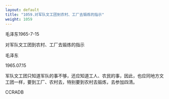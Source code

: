 ```yaml
---
layout: default
title: "1059.对军队文工团到农村、工厂去锻炼的指示"
weight: 1059
---
```


毛泽东1965-7-15

对军队文工团到农村、工厂去锻炼的指示

毛泽东

1965.07.15

军队文工团只知道军队的事不够，还应知道工人、农民的事，因此，也应同地方文工团一样，要到工厂、农村去，特别要到农村去锻炼，去参加四清。

CCRADB

